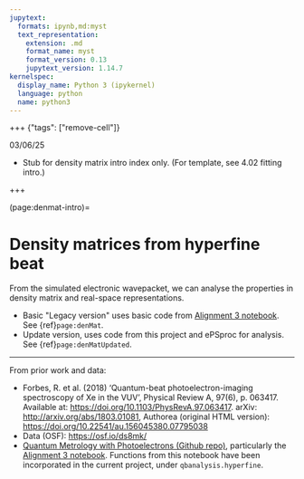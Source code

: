 ```yaml
---
jupytext:
  formats: ipynb,md:myst
  text_representation:
    extension: .md
    format_name: myst
    format_version: 0.13
    jupytext_version: 1.14.7
kernelspec:
  display_name: Python 3 (ipykernel)
  language: python
  name: python3
---
```


+++ {"tags": ["remove-cell"]}

03/06/25
- Stub for density matrix intro index only. (For template, see 4.02 fitting intro.)

+++

(page:denmat-intro)=
# Density matrices from hyperfine beat

From the simulated electronic wavepacket, we can analyse the properties in density matrix and real-space representations.

- Basic "Legacy version" uses basic code from [Alignment 3 notebook](https://github.com/phockett/Quantum-Metrology-with-Photoelectrons/blob/master/Alignment/Alignment-3.ipynb). See {ref}`page:denMat`.
- Update version, uses code from this project and ePSproc for analysis. See {ref}`page:denMatUpdated`.

---

From prior work and data:

- Forbes, R. et al. (2018) ‘Quantum-beat photoelectron-imaging spectroscopy of Xe in the VUV’, Physical Review A, 97(6), p. 063417. Available at: https://doi.org/10.1103/PhysRevA.97.063417. arXiv: http://arxiv.org/abs/1803.01081, Authorea (original HTML version): https://doi.org/10.22541/au.156045380.07795038
- Data (OSF): https://osf.io/ds8mk/
- [Quantum Metrology with Photoelectrons (Github repo)](https://github.com/phockett/Quantum-Metrology-with-Photoelectrons), particularly the [Alignment 3 notebook](https://github.com/phockett/Quantum-Metrology-with-Photoelectrons/blob/master/Alignment/Alignment-3.ipynb). Functions from this notebook have been incorporated in the current project, under `qbanalysis.hyperfine`.

```{code-cell} ipython3

```

